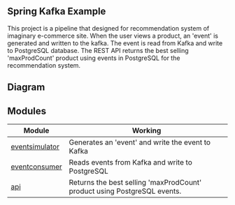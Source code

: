 ## Spring Kafka Example

This project is a pipeline that designed for recommendation system of imaginary e-commerce site. When the user views a product, an 'event' is generated and written to the kafka. The event is read from Kafka and write to PostgreSQL database. The REST API returns the best selling 'maxProdCount' product using events in PostgreSQL for the recommendation system.

## Diagram


## Modules

Module | Working
------ | -------
[eventsimulator](eventsimulator) | Generates an 'event' and write the event to Kafka
[eventconsumer](eventconsumer) | Reads events from Kafka and write to PostgreSQL
[api](api) | Returns the best selling 'maxProdCount' product using PostgreSQL events.
